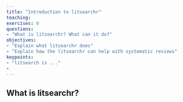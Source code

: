 ```yaml
---
title: "Introduction to litsearchr"
teaching: 
exercises: 0
questions:
- "What is litsearchr? What can it do?"
objectives:
- "Explain what litsearchr does"
- "Explain how the litsearchr can help with systematic reviews"
keypoints:
- "litsearch is ..."
- 
---
```


## What is litsearchr?
